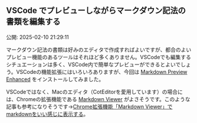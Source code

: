 ## VSCode でプレビューしながらマークダウン記法の書類を編集する

公開: 2025-02-10 21:29:11



マークダウン記法の書類は好みのエディタで作成すればよいですが、都合のよいプレビュー機能のあるツールはそれほど多くありません。VSCodeでも編集するシチュエーションは多く、VSCode内で簡単なプレビューができるとよいでしょう。VSCodeの機能拡張にはいろいろありますが、今回は [Markdown Preview Enhanced](https://shd101wyy.github.io/markdown-preview-enhanced/#/ja-jp/) をインストールしてみました。

VSCodeではなく、Macのエディタ（CotEditorを愛用しています）の場合には、Chromeの拡張機能である [Markdown Viewer](https://github.com/simov/markdown-viewer) がよさそうです。このような記事も参考になりそうです→[Chrome拡張機能「Markdown Viewer」でmarkdownをいい感じに表示する](https://qiita.com/takachan_coding/items/7a0978a70208e482aae9)。